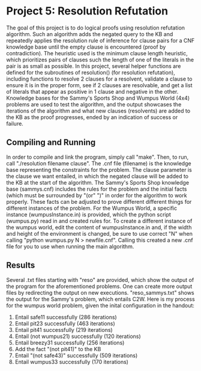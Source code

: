 # Project 5: Resolution Refutation
The goal of this project is to do logical proofs using resolution refutation algorithm. Such
an algorithm adds the negated query to the KB and repeatedly applies the resolution rule of
inference for clause pairs for a CNF knowledge base until the empty clause is encountered (proof by contradiction).
The heuristic used is the minimum clause length heuristic, which prioritizes pairs of clauses
such the length of one of the literals in the pair is as small as possible. In this project, several
helper functions are defined for the subroutines of resolution() (for resolution refutation), 
including functions to resolve 2 clauses for a resolvent, validate a clause to ensure it is in
the proper form, see if 2 clauses are resolvable, and get a list of literals that appear
as positive in 1 clause and negative in the other. Knowledge bases for the Sammy's Sports Shop
and Wumpus World (4x4) problems are used to test the algorithm, and the output showcases the 
iterations of the algorithm and what new clauses (resolvents) are added to the KB as the proof
progresses, ended by an indication of success or failure.

## Compiling and Running
In order to compile and link the program, simply call "make". Then, to run, call
"./resolution filename clause". The .cnf file (filename) is the knowledge base representing
the constraints for the problem. The clause parameter is the clause we want entailed, in which
the negated clause will be added to the KB at the start of the algorithm. The Sammy's Sports Shop
knowledge base (sammys.cnf) includes the rules for the problem and the initial facts (which must
be surrounded by "(or" ")" in order for the algorithm to work properly. These facts can be adjusted
to prove different different things for different instances of the problem. For the Wumpus World,
a specific instance (wumpusInstance.in) is provided, which the python script (wumpus.py) read in
and created rules for. To create a different instance of the wumpus world, edit the content of
wumpusInstance.in and, if the width and height of the environment is changed, be sure to use
correct "N" when calling "python wumpus.py N > newfile.cnf". Calling this created a new .cnf
file for you to use when running the main algorithm.

## Results
Several .txt files starting with "reso" are provided, which show the output of the program 
for the aforementioned problems. One can create more output files by redirecting the output
on new executions. "reso_sammys.txt" shows the output for the Sammy's problem, which entails
C2W. Here is my process for the wumpus world problem, given the inital configuration in the handout:<br>
1. Entail safe11 successfully (286 iterations)<br>
2. Entail pit23 successfully (463 iterations)<br>
3. Entail pit41 successfully (219 iterations)<br>
4. Entail (not wumpus21) successfully (120 iterations)<br>
5. Entail breezy31 successfully (256 iterations)<br>
6. Add the fact "(not pit41)" to the KB<br>
7. Entail "(not safe43)" successfully (509 iterations)<br>
8. Entail wumpus33 successfully (170 iterations)<br>
